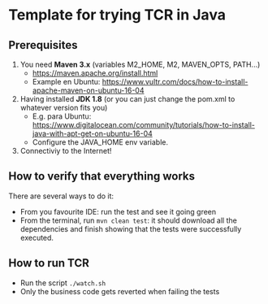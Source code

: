 # Template for trying TCR in Java

## Prerequisites
1. You need **Maven 3.x** (variables M2_HOME, M2, MAVEN_OPTS, PATH...)
   * https://maven.apache.org/install.html
   * Example en Ubuntu: https://www.vultr.com/docs/how-to-install-apache-maven-on-ubuntu-16-04
2. Having installed **JDK 1.8** (or you can just change the pom.xml to whatever version fits you)
   * E.g. para Ubuntu: https://www.digitalocean.com/community/tutorials/how-to-install-java-with-apt-get-on-ubuntu-16-04
   * Configure the JAVA_HOME env variable.
3. Connectiviy to the Internet!


## How to verify that everything works
There are several ways to do it:

* From you favourite IDE: run the test and see it going green
* From the terminal, run `mvn clean test`: it should download all the dependencies and finish showing that the tests were successfully executed.


## How to run TCR
* Run the script `./watch.sh`
* Only the business code gets reverted when failing the tests